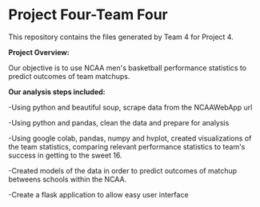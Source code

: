 # Project Four-Team Four

This repository contains the files generated by Team 4 for Project 4.

**Project Overview:**

Our objective is to use NCAA men's basketball performance statistics to predict outcomes of team matchups.

**Our analysis steps included:**

  -Using python and beautiful soup, scrape data from the NCAAWebApp url
  
  -Using python and pandas, clean the data and prepare for analysis
  
  -Using google colab, pandas, numpy and hvplot, created visualizations of the team statistics, comparing relevant performance statistics to team's success in getting to the sweet 16.
  
  -Created models of the data in order to predict outcomes of matchup betweens schools within the NCAA.
  
  -Create a flask application to allow easy user interface

 
 
